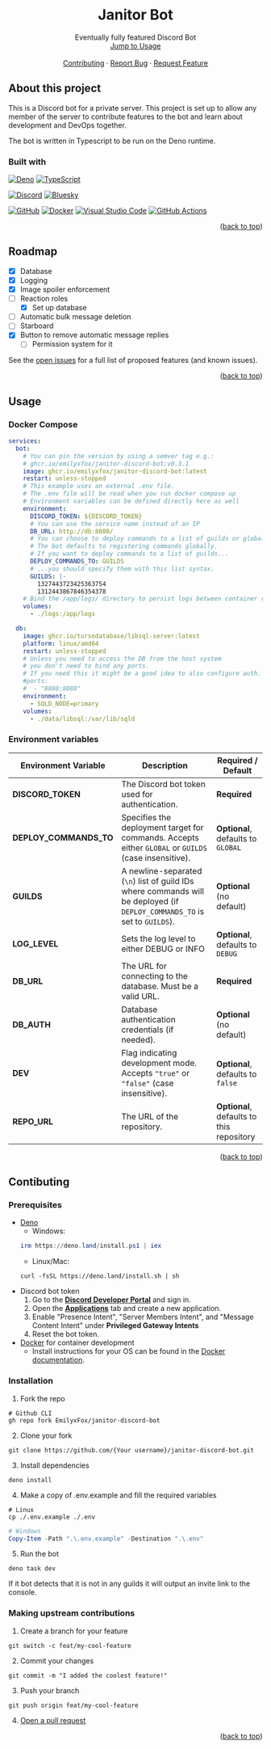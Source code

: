 <a id="readme-top"></a>

<div align="center">
    <h1>Janitor Bot</h1>
    <p>
      Eventually fully featured Discord Bot
      <br>
      <a href="#usage">Jump to Usage</a>
      <br>
      <br>
      <a href="#usage">Contributing</a>
      &middot;
      <a href="../../issues/new?labels=bug&template=bug-report.md">Report Bug</a>
      &middot;
      <a href="../../issues/new?labels=enhancement&template=feature-request.md">Request Feature</a>
    </p>
</div>

## About this project

This is a Discord bot for a private server. This project is set up to allow any member of the server to contribute features to the bot and learn about
development and DevOps together.

The bot is written in Typescript to be run on the Deno runtime.

### Built with

[![Deno](https://img.shields.io/badge/Deno-000?logo=deno&logoColor=fff)](https://deno.com/)
[![TypeScript](https://img.shields.io/badge/TypeScript-3178C6?logo=typescript&logoColor=fff)](https://www.typescriptlang.org/)

[![Discord](https://img.shields.io/badge/Discord-%235865F2.svg?&logo=discord&logoColor=white)](https://discord.gg/)
[![Bluesky](https://img.shields.io/badge/Bluesky-0285FF?logo=bluesky&logoColor=fff)](https://bsky.app/)

[![GitHub](https://img.shields.io/badge/GitHub-%23121011.svg?logo=github&logoColor=white)](/.github/)
[![Docker](https://img.shields.io/badge/Docker-2496ED?logo=docker&logoColor=fff)](/Dockerfile)
[![Visual Studio Code](https://custom-icon-badges.demolab.com/badge/Visual%20Studio%20Code-0078d7.svg?logo=vsc&logoColor=white)](/.vscode/)
[![GitHub Actions](https://img.shields.io/badge/GitHub_Actions-2088FF?logo=github-actions&logoColor=white)](/.github/workflows/)

<p align="right">(<a href="#readme-top">back to top</a>)</p>

## Roadmap

- [x] Database
- [x] Logging
- [x] Image spoiler enforcement
- [ ] Reaction roles
  - [x] Set up database
- [ ] Automatic bulk message deletion
- [ ] Starboard
- [x] Button to remove automatic message replies
  - [ ] Permission system for it

See the [open issues](../../issues) for a full list of proposed features (and known issues).

<p align="right">(<a href="#readme-top">back to top</a>)</p>

## Usage

### Docker Compose

```yaml
services:
  bot:
    # You can pin the version by using a semver tag e.g.:
    # ghcr.io/emilyxfox/janitor-discord-bot:v0.3.1
    image: ghcr.io/emilyxfox/janitor-discord-bot:latest
    restart: unless-stopped
    # This example uses an external .env file.
    # The .env file will be read when you run docker compose up
    # Environment variables can be defined directly here as well
    environment:
      DISCORD_TOKEN: ${DISCORD_TOKEN}
      # You can use the service name instead of an IP
      DB_URL: http://db:8080/
      # You can choose to deploy commands to a list of guilds or globally
      # The bot defaults to registering commands globally.
      # If you want to deploy commands to a list of guilds...
      DEPLOY_COMMANDS_TO: GUILDS
      # ...you should specify them with this list syntax.
      GUILDS: |-
        1327443723425363754
        1312443867846354378
    # Bind the /app/logs/ directory to persist logs between container restarts.
    volumes:
      - ./logs:/app/logs

  db:
    image: ghcr.io/tursodatabase/libsql-server:latest
    platform: linux/amd64
    restart: unless-stopped
    # Unless you need to access the DB from the host system
    # you don't need to bind any ports.
    # If you need this it might be a good idea to also configure auth.
    #ports:
    #  - "8080:8080"
    environment:
      - SQLD_NODE=primary
    volumes:
      - ./data/libsql:/var/lib/sqld
```

### Environment variables

| Environment Variable   | Description                                                                                                                | Required / Default                    |
| ---------------------- | -------------------------------------------------------------------------------------------------------------------------- | ------------------------------------- |
| **DISCORD_TOKEN**      | The Discord bot token used for authentication.                                                                             | **Required**                          |
| **DEPLOY_COMMANDS_TO** | Specifies the deployment target for commands. Accepts either `GLOBAL` or `GUILDS` (case insensitive).                      | **Optional**, defaults to `GLOBAL`        |
| **GUILDS**             | A newline-separated (`\n`) list of guild IDs where commands will be deployed (if `DEPLOY_COMMANDS_TO` is set to `GUILDS`). | **Optional** (no default)             |
| **LOG_LEVEL**          | Sets the log level to either DEBUG or INFO | **Optional**, defaults to `DEBUG`            |
| **DB_URL**             | The URL for connecting to the database. Must be a valid URL.                                                               | **Required**                          |
| **DB_AUTH**            | Database authentication credentials (if needed).                                                                           | **Optional** (no default)             |
| **DEV**                | Flag indicating development mode. Accepts `"true"` or `"false"` (case insensitive).                                        | **Optional**, defaults to `false`         |
| **REPO_URL**           | The URL of the repository.                                                                                                 | **Optional**, defaults to this repository |

<p align="right">(<a href="#readme-top">back to top</a>)</p>

## Contibuting

### Prerequisites

- [Deno](https://deno.com/)
  - Windows:
  ```powershell
  irm https://deno.land/install.ps1 | iex
  ```
  - Linux/Mac:
  ```shell
  curl -fsSL https://deno.land/install.sh | sh
  ```
- Discord bot token
  1. Go to the **[Discord Developer Portal](https://discord.dev/)** and sign in.
  2. Open the **[Applications](https://discord.com/developers/applications)** tab and create a new application.
  3. Enable "Presence Intent", "Server Members Intent", and "Message Content Intent" under **Privileged Gateway Intents**
  4. Reset the bot token.
- [Docker](https://www.docker.com/) for container development
  - Install instructions for your OS can be found in the [Docker documentation](https://docs.docker.com/get-started/get-docker/).

### Installation

1. Fork the repo

```shell
# Github CLI
gh repo fork EmilyxFox/janitor-discord-bot
```

2. Clone your fork

```shell
git clone https://github.com/{Your username}/janitor-discord-bot.git
```

3. Install dependencies

```shell
deno install
```

4. Make a copy of .env.example and fill the required variables

```shell
# Linux
cp ./.env.example ./.env
```

```powershell
# Windows
Copy-Item -Path ".\.env.example" -Destination ".\.env"
```

5. Run the bot

```shell
deno task dev
```

If it bot detects that it is not in any guilds it will output an invite link to the console.

### Making upstream contributions

1. Create a branch for your feature

```shell
git switch -c feat/my-cool-feature
```

2. Commit your changes

```shell
git commit -m "I added the coolest feature!"
```

3. Push your branch

```shell
git push origin feat/my-cool-feature
```

4. [Open a pull request](https://github.com/EmilyxFox/janitor-discord-bot/pulls)

<p align="right">(<a href="#readme-top">back to top</a>)</p>
